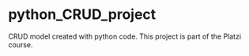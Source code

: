 # python_CRUD_project
CRUD model created with python code. This project is part of the Platzi course.

